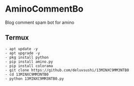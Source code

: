 # AminoCommentBo
Blog comment spam bot for amino

## Termux
```shell
- apt update -y
- apt upgrade -y
- pkg install python
- pip install amino.py
- pip install colorama
- git clone https://github.com/deluvsushi/13MINXC9MM3NTB0
- cd 13MINXC9MM3NTB0
- python 13MINXC9MM3NTB0.py
```
